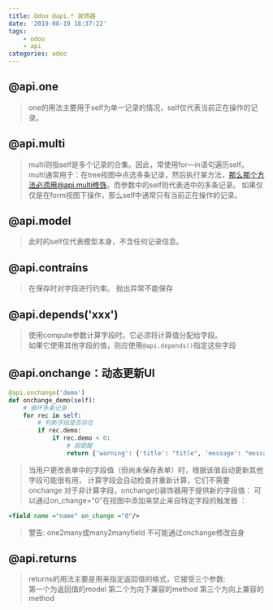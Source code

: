 ```yaml
---
title: Odoo @api.* 装饰器
date: '2019-08-19 18:37:22'
tags:
    - odoo
    - api
categories: odoo
---
```


## @api.one

> one的用法主要用于self为单一记录的情况，self仅代表当前正在操作的记录。

## @api.multi

> multi则指self是多个记录的合集。因此，常使用for—in语句遍历self。
> multi通常用于：在tree视图中点选多条记录，然后执行某方法，那么那个方法必须用@api.multi修饰，而参数中的self则代表选中的多条记录。
> 如果仅仅是在form视图下操作，那么self中通常只有当前正在操作的记录。

## @api.model

> 此时的self仅代表模型本身，不含任何记录信息。

## @api.contrains

> 在保存时对字段进行约束。
> 抛出异常不能保存

## @api.depends('xxx')

> 使用compute参数计算字段时。它必须将计算值分配给字段。  
> 如果它使用其他字段的值，则应使用`@api.depends()`指定这些字段

## @api.onchange：动态更新UI

```python
@api.onchange('demo')
def onchange_demo(self):
    # 循环多条记录
    for rec in self:
        # 判断字段是否存在
        if rec.demo:
            if rec.demo < 0:
                # 弱提醒
                return {'warning': {'title': "title", 'message': "message"}}
```

> 当用户更改表单中的字段值（但尚未保存表单）时，根据该值自动更新其他字段可能很有用，
> 计算字段会自动检查并重新计算，它们不需要 onchange
对于非计算字段，onchange()装饰器用于提供新的字段值：
> 可以通过on_change="0"在视图中添加来禁止来自特定字段的触发器 ：

```xml
<field name ="name" on_change ="0"/>
```

> 警告: one2many或many2manyfield 不可能通过onchange修改自身

## @api.returns

> returns的用法主要是用来指定返回值的格式，它接受三个参数:  
> 第一个为返回值的model
> 第二个为向下兼容的method
> 第三个为向上兼容的method
